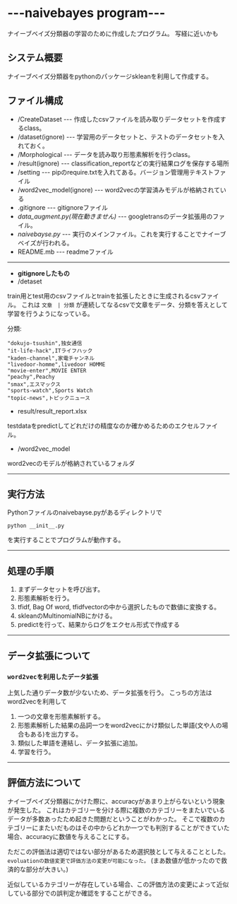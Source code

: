 # ---naivebayes program---

ナイーブベイズ分類器の学習のために作成したプログラム。
写経に近いかも

## システム概要

ナイーブベイズ分類器をpythonのパッケージskleanを利用して作成する。

## ファイル構成

* /CreateDataset --- 作成したcsvファイルを読み取りデータセットを作成するclass。
* /dataset(ignore) --- 学習用のデータセットと、テストのデータセットを入れておく。
* /Morphological --- データを読み取り形態素解析を行うclass。
* /result(ignore) --- classification_reportなどの実行結果ログを保存する場所
* /setting --- pipのrequire.txtを入れてある。バージョン管理用テキストファイル
* /word2vec_model(ignore) --- word2vecの学習済みモデルが格納されている
* .gitignore     --- gitignoreファイル
* *data_augment.py(現在動きません)* --- googletransのデータ拡張用のファイル。
* *naivebayse.py* --- 実行のメインファイル。これを実行することでナイーブベイズが行われる。
* README.mb     --- readmeファイル

---------------------------------------------------
* **gitignoreしたもの**
 * /detaset

train用とtest用のcsvファイルとtrainを拡張したときに生成されるcsvファイル。
これは
` 文章　| 分類 `
が連続してなるcsvで文章をデータ、分類を答えとして学習を行うようになっている。

分類: 
```
"dokujo-tsushin",独女通信
"it-life-hack",ITライフハック
"kaden-channel",家電チャンネル
"livedoor-homme",livedoor HOMME
"movie-enter",MOVIE ENTER
"peachy",Peachy
"smax",エスマックス
"sports-watch",Sports Watch
"topic-news",トピックニュース
```

 * result/result_report.xlsx

testdataをpredictしてどれだけの精度なのか確かめるためのエクセルファイル。

* /word2vec_model

word2vecのモデルが格納されているフォルダ

---------------------------------------------------
## 実行方法

Pythonファイルのnaivebayse.pyがあるディレクトリで

`python __init__.py`

を実行することでプログラムが動作する。

---------------------------------------------------
## 処理の手順

1. まずデータセットを呼び出す。
2. 形態素解析を行う。
3. tfidf, Bag Of word, tfidfvectorの中から選択したもので数値に変換する。
4. skleanのMultinomialNBにかける。
5. predictを行って、結果からログをエクセル形式で作成する

---------------------------------------------------
## データ拡張について

### `word2vecを利用したデータ拡張`

上気した通りデータ数が少ないため、データ拡張を行う。
こっちの方法はword2vecを利用して

1. 一つの文章を形態素解析する。
2. 形態素解析した結果の品詞一つをword2vecにかけ類似した単語(文や人の場合もある)を出力する。
3. 類似した単語を連結し、データ拡張に追加。
4. 学習を行う。

---------------------------------------------------
## 評価方法について

ナイーブベイズ分類器にかけた際に、accuracyがあまり上がらないという現象が発生した。
これはカテゴリーを分ける際に複数のカテゴリーをまたいでいるデータが多数あったため起きた問題だということがわかった。
そこで複数のカテゴリーにまたいだものはその中からどれか一つでも判別することができていた場合、accuracyに数値を与えることにする。

ただこの評価法は適切ではない部分があるため選択肢として与えることとした。
`evoluationの数値変更で評価方法の変更が可能になった。`
(まあ数値が低かったので救済的な部分が大きい。)

近似しているカテゴリーが存在している場合、この評価方法の変更によって近似している部分での誤判定か確認をすることができる。
